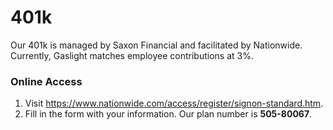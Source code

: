 # 401k

Our 401k is managed by Saxon Financial and facilitated by Nationwide. Currently, Gaslight matches employee contributions at 3%.

### Online Access

1. Visit https://www.nationwide.com/access/register/signon-standard.htm.
2. Fill in the form with your information. Our plan number is **505-80067**.
